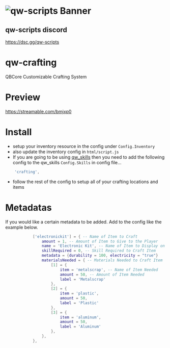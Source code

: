 # ![qw-scripts Banner](https://i.imgur.com/68jLFg3.png)

## qw-scripts discord

<https://dsc.gg/qw-scripts>

# qw-crafting
QBCore Customizable Crafting System

# Preview
https://streamable.com/bmjxp0

# Install
- setup your inventory resource in the config under `Config.Inventory`
- also update the inventory config in `html/script.js`
- If you are going to be using [qw_skills](https://github.com/qw-scripts/qw_skills) then you need to add the following config to the qw_skills `Config.Skills` in config file...

```lua
    'crafting',
```
- follow the rest of the config to setup all of your crafting locations and items

# Metadatas
If you would like a certain metadata to be added. Add to the config like the example below.

```lua
            ['electronickit'] = { -- Name of Item to Craft
                amount = 1, -- Amount of Item to Give to the Player
                name = 'Electronic Kit', -- Name of Item to Display on the UI
                skillRequired = 0, -- Skill Required to Craft Item
                metadata = {durability = 100, electricity = "true"}
                materialsNeeded = { -- Materials Needed to Craft Item
                    [1] = {
                        item = 'metalscrap', -- Name of Item Needed
                        amount = 50, -- Amount of Item Needed
                        label = 'Metalscrap'
                    },
                    [2] = {
                        item = 'plastic',
                        amount = 50,
                        label = 'Plastic'
                    },
                    [3] = {
                        item = 'aluminum',
                        amount = 50,
                        label = 'Aluminum'
                    },
                },
            },
```
